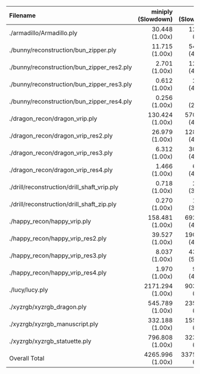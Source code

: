 | Filename                                    |      miniply (Slowdown) |       happly (Slowdown) |      tinyply (Slowdown) |         rply (Slowdown) |      msh_ply (Slowdown) |
| :------------------------------------------ | ----------------------: | ----------------------: | ----------------------: | ----------------------: | ----------------------: |
| ./armadillo/Armadillo.ply                   |       30.448    (1.00x) |      127.634    (4.19x) |      134.122    (4.40x) |       53.914    (1.77x) |       failed            |
| ./bunny/reconstruction/bun_zipper.ply       |       11.715    (1.00x) |      541.800   (46.25x) |      335.491   (28.64x) |       55.995    (4.78x) |       74.073    (6.32x) |
| ./bunny/reconstruction/bun_zipper_res2.ply  |        2.701    (1.00x) |      122.126   (45.22x) |       80.162   (29.68x) |       12.112    (4.48x) |       16.702    (6.18x) |
| ./bunny/reconstruction/bun_zipper_res3.ply  |        0.612    (1.00x) |       28.966   (47.33x) |       18.540   (30.29x) |        2.910    (4.76x) |        3.823    (6.25x) |
| ./bunny/reconstruction/bun_zipper_res4.ply  |        0.256    (1.00x) |        6.868   (26.83x) |        4.620   (18.05x) |        0.720    (2.81x) |        1.061    (4.14x) |
| ./dragon_recon/dragon_vrip.ply              |      130.424    (1.00x) |     5708.907   (43.77x) |     3872.242   (29.69x) |      503.103    (3.86x) |      748.000    (5.74x) |
| ./dragon_recon/dragon_vrip_res2.ply         |       26.979    (1.00x) |     1286.417   (47.68x) |      896.063   (33.21x) |      120.029    (4.45x) |      178.282    (6.61x) |
| ./dragon_recon/dragon_vrip_res3.ply         |        6.312    (1.00x) |      306.392   (48.54x) |      207.527   (32.88x) |       29.183    (4.62x) |       41.561    (6.58x) |
| ./dragon_recon/dragon_vrip_res4.ply         |        1.466    (1.00x) |       69.169   (47.17x) |       46.911   (31.99x) |        6.250    (4.26x) |        8.830    (6.02x) |
| ./drill/reconstruction/drill_shaft_vrip.ply |        0.718    (1.00x) |       27.032   (37.66x) |       17.421   (24.27x) |        2.735    (3.81x) |        3.669    (5.11x) |
| ./drill/reconstruction/drill_shaft_zip.ply  |        0.270    (1.00x) |       10.178   (37.66x) |        6.904   (25.54x) |        1.135    (4.20x) |        1.471    (5.44x) |
| ./happy_recon/happy_vrip.ply                |      158.481    (1.00x) |     6923.038   (43.68x) |     4827.249   (30.46x) |      661.152    (4.17x) |      967.304    (6.10x) |
| ./happy_recon/happy_vrip_res2.ply           |       39.527    (1.00x) |     1900.106   (48.07x) |     1271.061   (32.16x) |      168.825    (4.27x) |      246.158    (6.23x) |
| ./happy_recon/happy_vrip_res3.ply           |        8.037    (1.00x) |      432.464   (53.81x) |      293.671   (36.54x) |       40.320    (5.02x) |       58.133    (7.23x) |
| ./happy_recon/happy_vrip_res4.ply           |        1.970    (1.00x) |       96.921   (49.20x) |       65.343   (33.17x) |        8.674    (4.40x) |       12.501    (6.35x) |
| ./lucy/lucy.ply                             |     2171.294    (1.00x) |     9031.808    (4.16x) |     8503.513    (3.92x) |     4245.626    (1.96x) |     3635.178    (1.67x) |
| ./xyzrgb/xyzrgb_dragon.ply                  |      545.789    (1.00x) |     2352.745    (4.31x) |     2197.197    (4.03x) |     1109.800    (2.03x) |      933.267    (1.71x) |
| ./xyzrgb/xyzrgb_manuscript.ply              |      332.188    (1.00x) |     1551.939    (4.67x) |     1686.264    (5.08x) |      728.606    (2.19x) |      556.675    (1.68x) |
| ./xyzrgb/xyzrgb_statuette.ply               |      796.808    (1.00x) |     3230.610    (4.05x) |     3058.752    (3.84x) |     1514.687    (1.90x) |     1259.835    (1.58x) |
| Overall Total                               |     4265.996    (1.00x) |    33755.121    (7.91x) |    27523.052    (6.45x) |     9265.776    (2.17x) |     8746.675    (2.05x) |
